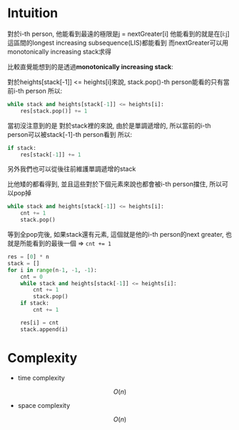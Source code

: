 # Intuition

對於i-th person, 他能看到最遠的極限是j = nextGreater[i]
他能看到的就是在[i:j]這區間的longest increasing subsequence(LIS)都能看到
而nextGreater可以用monotonically increasing stack求得

比較直覺能想到的是透過**monotonically increasing stack**:

對於heights[stack[-1]] <= heights[i]來說, stack.pop()-th person能看的只有當前i-th person
所以:
```py
while stack and heights[stack[-1]] <= heights[i]:
    res[stack.pop()] += 1
```

當初沒注意到的是
對於stack裡的來說, 由於是單調遞增的, 所以當前的i-th person可以被stack[-1]-th person看到
所以:
```py
if stack:
    res[stack[-1]] += 1
```

另外我們也可以從後往前維護單調遞增的stack

比他矮的都看得到, 並且這些對於下個元素來說也都會被i-th person擋住, 所以可以pop掉
```py
while stack and heights[stack[-1]] <= heights[i]:
    cnt += 1
    stack.pop()
```
等到全pop完後, 如果stack還有元素, 這個就是他的i-th person的next greater,
也就是所能看到的最後一個 => `cnt += 1`

```py    
res = [0] * n
stack = []
for i in range(n-1, -1, -1):
    cnt = 0
    while stack and heights[stack[-1]] <= heights[i]:
        cnt += 1
        stack.pop()
    if stack:
        cnt += 1

    res[i] = cnt
    stack.append(i)
```

# Complexity

- time complexity

$$O(n)$$

- space complexity

$$O(n)$$